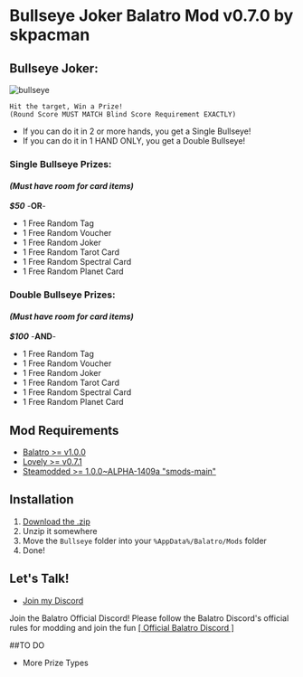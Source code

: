 # Bullseye Joker Balatro Mod v0.7.0 by skpacman

## Bullseye Joker:
![bullseye](https://github.com/user-attachments/assets/b19f69d4-2982-46a6-b6fe-c1f1183e9e53)
```
Hit the target, Win a Prize!
(Round Score MUST MATCH Blind Score Requirement EXACTLY)
```
- If you can do it in 2 or more hands, you get a Single Bullseye!
- If you can do it in 1 HAND ONLY, you get a Double Bullseye!

### Single Bullseye Prizes:
#### *(Must have room for card items)*
***$50*** -**OR**-
- 1 Free Random Tag
- 1 Free Random Voucher
- 1 Free Random Joker
- 1 Free Random Tarot Card
- 1 Free Random Spectral Card
- 1 Free Random Planet Card

### Double Bullseye Prizes:
#### *(Must have room for card items)*
***$100*** -**AND**-
- 1 Free Random Tag
- 1 Free Random Voucher
- 1 Free Random Joker
- 1 Free Random Tarot Card
- 1 Free Random Spectral Card
- 1 Free Random Planet Card

## Mod Requirements
- [Balatro >= v1.0.0](https://store.steampowered.com/app/2379780/Balatro/)
- [Lovely >= v0.7.1](https://github.com/ethangreen-dev/lovely-injector)
- [Steamodded >= 1.0.0~ALPHA-1409a "smods-main"](https://github.com/Steamodded/smods/wiki) 

## Installation
1. [Download the .zip](https://github.com/skpacman/Bullseye/archive/refs/tags/v0.7.0.zip)
2. Unzip it somewhere
3. Move the `Bullseye` folder into your `%AppData%/Balatro/Mods` folder
4. Done!

## Let's Talk!
- [Join my Discord](https://skpacman.com/discord)

Join the Balatro Official Discord!
Please follow the Balatro Discord's official rules for modding and join the fun
[[ Official Balatro Discord ]](https://discord.gg/2kVpxkd2 "[ Official Balatro Discord ]")

##TO DO
- More Prize Types

